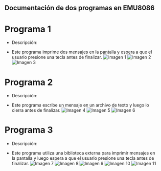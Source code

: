 
## Documentación de dos programas en EMU8086
# Programa 1
* Descripción:  
- Este programa imprime dos mensajes en la pantalla y espera a que el usuario presione una tecla antes de finalizar.
![Imagen 1](./Assets/1.png)
![Imagen 2](./Assets/2.png)
![Imagen 3](./Assets/3.png)

# Programa 2
* Descripción: 
- Este programa escribe un mensaje en un archivo de texto y luego lo cierra antes de finalizar.
![Imagen 4](./Assets/4.png)
![Imagen 5](./Assets/5.png)
![Imagen 6](./Assets/6.png)


# Programa 3 
* Descripción: 
- Este programa utiliza una biblioteca externa para imprimir mensajes en la pantalla y luego espera a que el usuario presione una tecla antes de finalizar.
![Imagen 7](./Assets/7.png)
![Imagen 8](./Assets/8.png)
![Imagen 9](./Assets/9.png)
![Imagen 10](./Assets/10.png)
![Imagen 11](./Assets/11.png)